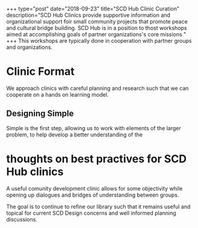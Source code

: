 +++
type="post"
date="2018-09-23"
title="SCD Hub Clinic Curation"
description="SCD Hub Clinics provide supportive information and organizational support foir small community projects that promote peace and cultural bridge building. SCD Hub is in a position to thost workshops aimed at accomplishing goals of partner organizations's core missions "
+++
This workshops are typically done in cooperation with partner groups and organizations.

# Clinic Format

We approach clinics with careful planning and research such that we can cooperate on a hands on learning model. 

## Designing Simple

Simple is the first step, allowing us to work with elements of the larger problem, to help develop a better understanding of the

# thoughts on best practives for SCD Hub clinics 

A useful comunity development clinic allows for some objectivity while opening up dialogues and bridges of understanding between groups.

The goal is to continue to refine our library such that it remains useful and topical for current SCD Design concerns and well informed planning discussions. 



